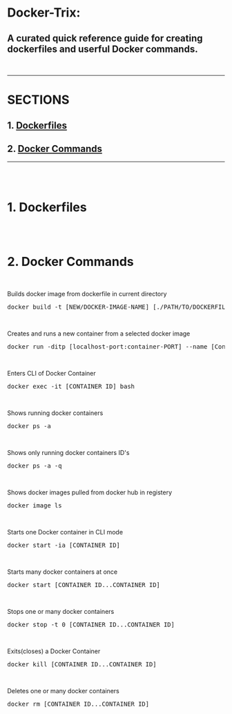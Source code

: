 # Docker-Trix: 
## A curated quick reference guide for creating dockerfiles and userful Docker commands.  
<br>

---
# SECTIONS
## 1. [Dockerfiles](#1-Dockerfiles)
## 2. [Docker Commands](#2-Docker-Commands)

---

<br><br>
# 1. Dockerfiles





<br></br>
# 2. Docker Commands

<br>


Builds docker image from dockerfile in current directory
<pre>
docker build -t [NEW/DOCKER-IMAGE-NAME] [./PATH/TO/DOCKERFILE]
</pre>


<br>

Creates and runs a new container from a selected docker image
<pre>
docker run -ditp [localhost-port:container-PORT] --name [Containers-name-UNIQUE] [Image-used]
</pre>


<br>


Enters CLI of Docker Container 
<pre>
docker exec -it [CONTAINER ID] bash
</pre>



<br>



Shows running docker containers
<pre>
docker ps -a
</pre>


<br>


Shows only running docker containers ID's
<pre>
docker ps -a -q
</pre>


<br>


Shows docker images pulled from docker hub in registery
<pre>
docker image ls
</pre>


<br>

Starts one Docker container in CLI mode
<pre>
docker start -ia [CONTAINER ID]
</pre>

<br>


Starts many docker containers at once
<pre>
docker start [CONTAINER ID...CONTAINER ID]
</pre>


<br>

Stops one or many docker containers
<pre>
docker stop -t 0 [CONTAINER ID...CONTAINER ID]
</pre>


<br>

Exits(closes) a Docker Container
<pre>
docker kill [CONTAINER ID...CONTAINER ID]
</pre>


<br>

Deletes one or many docker containers
<pre>
docker rm [CONTAINER ID...CONTAINER ID]
</pre>




